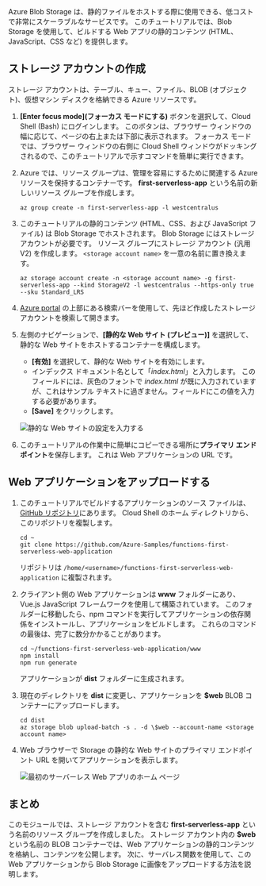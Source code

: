 Azure Blob Storage は、静的ファイルをホストする際に使用できる、低コストで非常にスケーラブルなサービスです。 このチュートリアルでは、Blob Storage を使用して、ビルドする Web アプリの静的コンテンツ (HTML、JavaScript、CSS など) を提供します。

## <a name="create-a-storage-account"></a>ストレージ アカウントの作成

ストレージ アカウントは、テーブル、キュー、ファイル、BLOB (オブジェクト)、仮想マシン ディスクを格納できる Azure リソースです。

1. **[Enter focus mode]\(フォーカス モードにする\)** ボタンを選択して、Cloud Shell (Bash) にログインします。 このボタンは、ブラウザー ウィンドウの幅に応じて、ページの右上または下部に表示されます。 フォーカス モードでは、ブラウザー ウィンドウの右側に Cloud Shell ウィンドウがドッキングされるので、このチュートリアルで示すコマンドを簡単に実行できます。

1. Azure では、リソース グループは、管理を容易にするために関連する Azure リソースを保持するコンテナーです。 **first-serverless-app** という名前の新しいリソース グループを作成します。

    ```azurecli
    az group create -n first-serverless-app -l westcentralus
    ```

1. このチュートリアルの静的コンテンツ (HTML、CSS、および JavaScript ファイル) は Blob Storage でホストされます。 Blob Storage にはストレージ アカウントが必要です。 リソース グループにストレージ アカウント (汎用 V2) を作成します。 `<storage account name>` を一意の名前に置き換えます。

    ```azurecli
    az storage account create -n <storage account name> -g first-serverless-app --kind StorageV2 -l westcentralus --https-only true --sku Standard_LRS
    ```

1. [Azure portal](https://portal.azure.com) の上部にある検索バーを使用して、先ほど作成したストレージ アカウントを検索して開きます。

1. 左側のナビゲーションで、**[静的な Web サイト (プレビュー)]** を選択して、静的な Web サイトをホストするコンテナーを構成します。
    - **[有効]** を選択して、静的な Web サイトを有効にします。
    - インデックス ドキュメント名として「*index.html*」と入力します。 このフィールドには、灰色のフォントで *index.html* が既に入力されていますが、これはサンプル テキストに過ぎません。フィールドにこの値を入力する必要があります。
    - **[Save]** をクリックします。
    
    ![静的な Web サイトの設定を入力する](media/functions-first-serverless-web-app/1-storage-static-website.png)

1. このチュートリアルの作業中に簡単にコピーできる場所に**プライマリ エンドポイント**を保存します。 これは Web アプリケーションの URL です。

## <a name="upload-the-web-application"></a>Web アプリケーションをアップロードする

1. このチュートリアルでビルドするアプリケーションのソース ファイルは、[GitHub リポジトリ](https://github.com/Azure-Samples/functions-first-serverless-web-application)にあります。 Cloud Shell のホーム ディレクトリから、このリポジトリを複製します。

    ```azurecli
    cd ~
    git clone https://github.com/Azure-Samples/functions-first-serverless-web-application
    ```

    リポジトリは `/home/<username>/functions-first-serverless-web-application` に複製されます。

1. クライアント側の Web アプリケーションは **www** フォルダーにあり、Vue.js JavaScript フレームワークを使用して構築されています。 このフォルダーに移動したら、npm コマンドを実行してアプリケーションの依存関係をインストールし、アプリケーションをビルドします。 これらのコマンドの最後は、完了に数分かかることがあります。

    ```azurecli
    cd ~/functions-first-serverless-web-application/www
    npm install
    npm run generate
    ```

    アプリケーションが **dist** フォルダーに生成されます。

1. 現在のディレクトリを **dist** に変更し、アプリケーションを **$web** BLOB コンテナーにアップロードします。

    ```azurecli
    cd dist
    az storage blob upload-batch -s . -d \$web --account-name <storage account name>
    ```

1. Web ブラウザーで Storage の静的な Web サイトのプライマリ エンドポイント URL を開いてアプリケーションを表示します。

    ![最初のサーバーレス Web アプリのホーム ページ](media/functions-first-serverless-web-app/1-app-screenshot-new.png)


## <a name="summary"></a>まとめ

このモジュールでは、ストレージ アカウントを含む **first-serverless-app** という名前のリソース グループを作成しました。 ストレージ アカウント内の **$web** という名前の BLOB コンテナーでは、Web アプリケーションの静的コンテンツを格納し、コンテンツを公開します。 次に、サーバレス関数を使用して、この Web アプリケーションから Blob Storage に画像をアップロードする方法を説明します。
